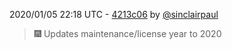 2020/01/05 22:18 UTC - [4213c06](https://github.com/hassio-addons/addon-nut/commit/4213c06f1c7193da0f735cc5fa75d51492c03d27) by [@sinclairpaul](https://github.com/sinclairpaul)
> 🎆 Updates maintenance/license year to 2020 

